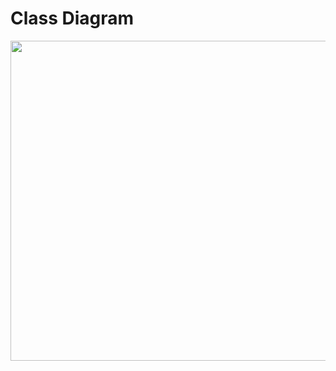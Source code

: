 # **Class Diagram**
<Image src = "https://github.com/SACHSTech/ics4u-oop-assignment-valarieshek/blob/main/src/OopAssignment/ClassDiagram.png" width="683px" height="512px">
